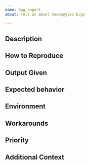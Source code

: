 ```yaml
---
name: Bug report
about: Tell us about decompyle3 bugs

---
```


<!-- __Note:__ If you are using this program to do something illegal - don't.
The issue may be flagged to make it easier for those looking for illegal activity.

Bugs are not for asking questions about a problem you
are trying to solve that involve the use of xdis along the way,
although I may be more tolerant of this if you sponsor the project.

Bugs are also not for general or novice kind help on how to install
this Python program in your environment in the way you would like to
have it set up, or how to interpret a Python traceback e.g. that winds
up saying Python X.Y.Z is not supported.

For these kinds of things, you will save yourself time by asking
instead on forums like StackOverflow that are geared to helping people
for such general or novice kinds questions and tasks. And unless you
are a sponsor of the project, if your question seems to be of this
category, the issue may just be closed.

Also, the unless you are a sponsor of the project, it may take a
while, maybe a week or so, before the bug report is noticed, let alone
acted upon.

To set expectations, some legitimate bugs can take years to fix, but
they eventually do get fixed.

Funding the project was added to partially address the problem that there are
lots of people seeking help and reporting bugs, but few people who are
willing or capable of providing help or fixing bugs.

Tasks or the kinds of things others can do, but you can't do or don't
want to do yourself are typically the kind of thing that you pay
someone to do, especially when you are the primary beneficiary of the
work, or the task is complex, long, or tedious. If your code is over
30 lines long, it fits into this category.


-->

## Description

<!-- Please add a clear and concise description of the bug. Try to narrow the problem down to the smallest that exhibits the bug.-->

## How to Reproduce

<!-- Please show both the *input* you gave and the
output you got in describing how to reproduce the bug:

or give a complete console log with input and output

```console
$ decompyle3 <command-line-options>
...
$
```

Provide links to the Python bytecode. For example, you can create a
gist with the information. If you have the correct source code, you
can add that too.

-->

## Output Given

<!--
Please include not just the error message but all output leading to the message which includes echoing input and messages up to the error.
For a command-line environment include command invocation and all the output produced.

If this is too long, then try narrowing the problem to something short.
-->


## Expected behavior

<!-- Add a clear and concise description of what you expected to happen. -->

## Environment

<!-- _This section sometimes is optional but helpful to us._

Please modify for your setup

- Decompyle3 version: output from  `decompyle3 --version` or `pip show decompyle3`
- Python version for the version of Python the byte-compiled the file: `python -c "import sys; print(sys.version)"` where `python` is the correct CPython or PyPy binary.
- OS and Version: [e.g. Ubuntu bionic]

-->

## Workarounds

<!-- If there is a workaround for the problem, describe that here. -->

## Priority

<!-- If this is important for a particular public good state that here.
     If this is blocking some important activity let us know what activity it blocks.

	 Otherwise, we'll assume this has the lowest priority in addressing.
	 -->

## Additional Context

<!-- _This section is optional._

Add any other context about the problem here or special environment setup.

-->
